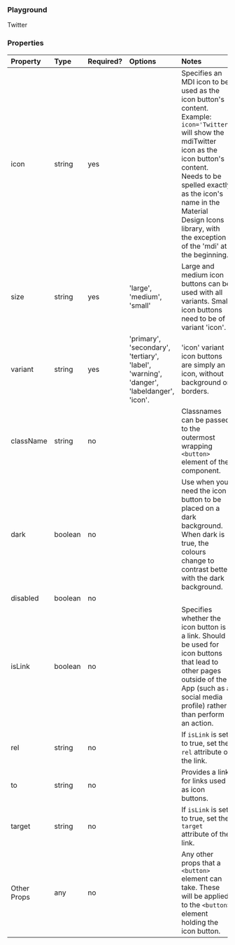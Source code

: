 <Anchor idToScrollTo="playground"><h3>Playground</h3></Anchor>

<Playground>
    <IconButton>Twitter</IconButton>
</Playground>

<Anchor idToScrollTo="properties"><h3>Properties</h3></Anchor>

| Property    | Type    | Required? | Options                                                                                  | Notes                                                                                                                                                                                                                                                                                       |
| :---------- | :------ | :-------- | :--------------------------------------------------------------------------------------- | :------------------------------------------------------------------------------------------------------------------------------------------------------------------------------------------------------------------------------------------------------------------------------------------ |
| icon        | string  | yes       |                                                                                          | Specifies an MDI icon to be used as the icon button's content. Example: `icon='Twitter'` will show the mdiTwitter icon as the icon button's content. Needs to be spelled exactly as the icon's name in the Material Design Icons library, with the exception of the 'mdi' at the beginning. |
| size        | string  | yes       | 'large', 'medium', 'small'                                                               | Large and medium icon buttons can be used with all variants. Small icon buttons need to be of variant 'icon'.                                                                                                                                                                               |
| variant     | string  | yes       | 'primary', 'secondary', 'tertiary', 'label', 'warning', 'danger', 'labeldanger', 'icon'. | 'icon' variant icon buttons are simply an icon, without background or borders.                                                                                                                                                                                                              |
| className   | string  | no        |                                                                                          | Classnames can be passed to the outermost wrapping `<button>` element of the component.                                                                                                                                                                                                     |
| dark        | boolean | no        |                                                                                          | Use when you need the icon button to be placed on a dark background. When dark is true, the colours change to contrast better with the dark background.                                                                                                                                     |
| disabled    | boolean | no        |                                                                                          |                                                                                                                                                                                                                                                                                             |
| isLink      | boolean | no        |                                                                                          | Specifies whether the icon button is a link. Should be used for icon buttons that lead to other pages outside of the App (such as a social media profile) rather than perform an action.                                                                                                    |
| rel         | string  | no        |                                                                                          | If `isLink` is set to true, set the `rel` attribute of the link.                                                                                                                                                                                                                            |
| to          | string  | no        |                                                                                          | Provides a link for links used as icon buttons.                                                                                                                                                                                                                                             |
| target      | string  | no        |                                                                                          | If `isLink` is set to true, set the `target` attribute of the link.                                                                                                                                                                                                                         |
| Other Props | any     | no        |                                                                                          | Any other props that a `<button>` element can take. These will be applied to the `<button>` element holding the icon button.                                                                                                                                                                |

